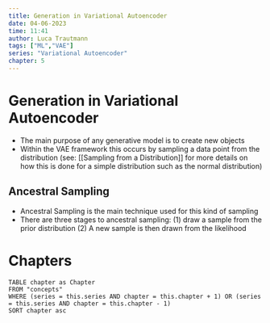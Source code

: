 ```yaml
---
title: Generation in Variational Autoencoder
date: 04-06-2023
time: 11:41
author: Luca Trautmann
tags: ["ML","VAE"]
series: "Variational Autoencoder"
chapter: 5
---
```


# Generation in Variational Autoencoder
- The main purpose of any generative model is to create new objects
- Within the VAE framework this occurs by sampling a data point from the distribution (see: [[Sampling from a Distribution]] for more details on how this is done for a simple distribution such as the normal distribution)

## Ancestral Sampling
- Ancestral Sampling is the main technique used for this kind of sampling
- There are three stages to ancestral sampling: (1) draw a sample from the prior distribution (2) A new sample is then drawn from the likelihood






# Chapters
```dataview
TABLE chapter as Chapter
FROM "concepts"
WHERE (series = this.series AND chapter = this.chapter + 1) OR (series = this.series AND chapter = this.chapter - 1)
SORT chapter asc
```